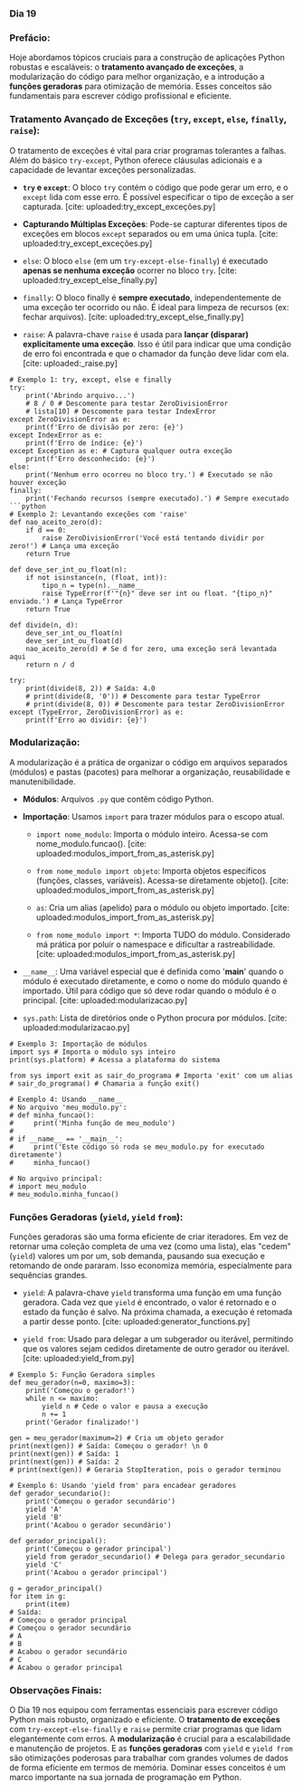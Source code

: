 ### Dia 19

### Prefácio:

Hoje abordamos tópicos cruciais para a construção de aplicações Python robustas e escaláveis: o **tratamento avançado de exceções**, a modularização do código para melhor organização, e a introdução a **funções geradoras** para otimização de memória. Esses conceitos são fundamentais para escrever código profissional e eficiente.

### Tratamento Avançado de Exceções (``try``, ``except``, ``else``, ``finally``, ``raise``):

O tratamento de exceções é vital para criar programas tolerantes a falhas. Além do básico ``try-except``, Python oferece cláusulas adicionais e a capacidade de levantar exceções personalizadas.

- **``try`` e ``except``**: O bloco ``try`` contém o código que pode gerar um erro, e o ``except`` lida com esse erro. É possível especificar o tipo de exceção a ser capturada. [cite: uploaded:try_except_exceções.py]

- **Capturando Múltiplas Exceções**: Pode-se capturar diferentes tipos de exceções em blocos ``except`` separados ou em uma única tupla. [cite: uploaded:try_except_exceções.py]

- ``else``: O bloco ``else`` (em um ``try-except-else-finally``) é executado **apenas se nenhuma exceção** ocorrer no bloco ``try``. [cite: uploaded:try_except_else_finally.py]

- ``finally``: O bloco finally é **sempre executado**, independentemente de uma exceção ter ocorrido ou não. É ideal para limpeza de recursos (ex: fechar arquivos). [cite: uploaded:try_except_else_finally.py]

- ``raise``: A palavra-chave ``raise`` é usada para **lançar (disparar) explicitamente uma exceção**. Isso é útil para indicar que uma condição de erro foi encontrada e que o chamador da função deve lidar com ela. [cite: uploaded:_raise.py]

````
# Exemplo 1: try, except, else e finally
try:
    print('Abrindo arquivo...')
    # 8 / 0 # Descomente para testar ZeroDivisionError
    # lista[10] # Descomente para testar IndexError
except ZeroDivisionError as e:
    print(f'Erro de divisão por zero: {e}')
except IndexError as e:
    print(f'Erro de índice: {e}')
except Exception as e: # Captura qualquer outra exceção
    print(f'Erro desconhecido: {e}')
else:
    print('Nenhum erro ocorreu no bloco try.') # Executado se não houver exceção
finally:
    print('Fechando recursos (sempre executado).') # Sempre executado
```python
# Exemplo 2: Levantando exceções com 'raise'
def nao_aceito_zero(d):
    if d == 0:
        raise ZeroDivisionError('Você está tentando dividir por zero!') # Lança uma exceção
    return True

def deve_ser_int_ou_float(n):
    if not isinstance(n, (float, int)):
        tipo_n = type(n).__name__
        raise TypeError(f'"{n}" deve ser int ou float. "{tipo_n}" enviado.') # Lança TypeError
    return True

def divide(n, d):
    deve_ser_int_ou_float(n)
    deve_ser_int_ou_float(d)
    nao_aceito_zero(d) # Se d for zero, uma exceção será levantada aqui
    return n / d

try:
    print(divide(8, 2)) # Saída: 4.0
    # print(divide(8, '0')) # Descomente para testar TypeError
    # print(divide(8, 0)) # Descomente para testar ZeroDivisionError
except (TypeError, ZeroDivisionError) as e:
    print(f'Erro ao dividir: {e}')
````

### Modularização:

A modularização é a prática de organizar o código em arquivos separados (módulos) e pastas (pacotes) para melhorar a organização, reusabilidade e manutenibilidade.

- **Módulos**: Arquivos ``.py`` que contêm código Python.

- **Importação**: Usamos ``import`` para trazer módulos para o escopo atual.

    - ``import nome_modulo``: Importa o módulo inteiro. Acessa-se com nome_modulo.funcao(). [cite: uploaded:modulos_import_from_as_asterisk.py]

    - ``from nome_modulo import objeto``: Importa objetos específicos (funções, classes, variáveis). Acessa-se diretamente objeto(). [cite: uploaded:modulos_import_from_as_asterisk.py]

    - ``as``: Cria um alias (apelido) para o módulo ou objeto importado. [cite: uploaded:modulos_import_from_as_asterisk.py]

    - ``from nome_modulo import *``: Importa TUDO do módulo. Considerado má prática por poluir o namespace e dificultar a rastreabilidade. [cite: uploaded:modulos_import_from_as_asterisk.py]

- ``__name__``: Uma variável especial que é definida como '__main__' quando o módulo é executado diretamente, e como o nome do módulo quando é importado. Útil para código que só deve rodar quando o módulo é o principal. [cite: uploaded:modularizacao.py]

- ``sys.path``: Lista de diretórios onde o Python procura por módulos. [cite: uploaded:modularizacao.py]

````
# Exemplo 3: Importação de módulos
import sys # Importa o módulo sys inteiro
print(sys.platform) # Acessa a plataforma do sistema

from sys import exit as sair_do_programa # Importa 'exit' com um alias
# sair_do_programa() # Chamaria a função exit()

# Exemplo 4: Usando __name__
# No arquivo 'meu_modulo.py':
# def minha_funcao():
#     print('Minha função de meu_modulo')
#
# if __name__ == '__main__':
#     print('Este código só roda se meu_modulo.py for executado diretamente')
#     minha_funcao()

# No arquivo principal:
# import meu_modulo
# meu_modulo.minha_funcao()
````

### Funções Geradoras (``yield``, ``yield`` ``from``):

Funções geradoras são uma forma eficiente de criar iteradores. Em vez de retornar uma coleção completa de uma vez (como uma lista), elas "cedem" (``yield``) valores um por um, sob demanda, pausando sua execução e retomando de onde pararam. Isso economiza memória, especialmente para sequências grandes.

- ``yield``: A palavra-chave ``yield`` transforma uma função em uma função geradora. Cada vez que ``yield`` é encontrado, o valor é retornado e o estado da função é salvo. Na próxima chamada, a execução é retomada a partir desse ponto. [cite: uploaded:generator_functions.py]

- ``yield from``: Usado para delegar a um subgerador ou iterável, permitindo que os valores sejam cedidos diretamente de outro gerador ou iterável. [cite: uploaded:yield_from.py]

````
# Exemplo 5: Função Geradora simples
def meu_gerador(n=0, maximo=3):
    print('Começou o gerador!')
    while n <= maximo:
        yield n # Cede o valor e pausa a execução
        n += 1
    print('Gerador finalizado!')

gen = meu_gerador(maximum=2) # Cria um objeto gerador
print(next(gen)) # Saída: Começou o gerador! \n 0
print(next(gen)) # Saída: 1
print(next(gen)) # Saída: 2
# print(next(gen)) # Geraria StopIteration, pois o gerador terminou

# Exemplo 6: Usando 'yield from' para encadear geradores
def gerador_secundario():
    print('Começou o gerador secundário')
    yield 'A'
    yield 'B'
    print('Acabou o gerador secundário')

def gerador_principal():
    print('Começou o gerador principal')
    yield from gerador_secundario() # Delega para gerador_secundario
    yield 'C'
    print('Acabou o gerador principal')

g = gerador_principal()
for item in g:
    print(item)
# Saída:
# Começou o gerador principal
# Começou o gerador secundário
# A
# B
# Acabou o gerador secundário
# C
# Acabou o gerador principal
````

### Observações Finais:

O Dia 19 nos equipou com ferramentas essenciais para escrever código Python mais robusto, organizado e eficiente. O **tratamento de exceções** com ``try-except-else-finally`` e ``raise`` permite criar programas que lidam elegantemente com erros. A **modularização** é crucial para a escalabilidade e manutenção de projetos. E as **funções geradoras** com ``yield`` e ``yield from`` são otimizações poderosas para trabalhar com grandes volumes de dados de forma eficiente em termos de memória. Dominar esses conceitos é um marco importante na sua jornada de programação em Python.